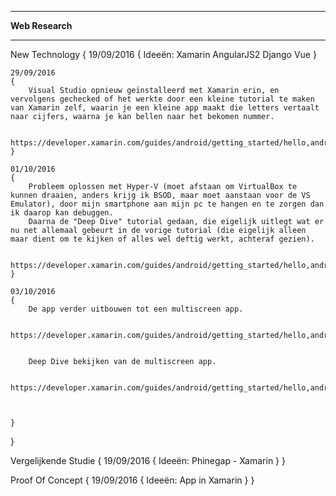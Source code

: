 ********************************
**********Web Research**********
********************************


New Technology
{
	19/09/2016
	{
		Ideeën:
			Xamarin
			AngularJS2
			Django
			Vue
	}

	29/09/2016
	{
		Visual Studio opnieuw geïnstalleerd met Xamarin erin, en vervolgens gechecked of het werkte door een kleine tutorial te maken van Xamarin zelf, waarin je een kleine app maakt die letters vertaalt naar cijfers, waarna je kan bellen naar het bekomen nummer.

		https://developer.xamarin.com/guides/android/getting_started/hello,android/hello,android_quickstart/
	}

	01/10/2016
	{
		Probleem oplossen met Hyper-V (moet afstaan om VirtualBox te kunnen draaien, anders krijg ik BSOD, maar moet aanstaan voor de VS Emulator), door mijn smartphone aan mijn pc te hangen en te zorgen dan ik daarop kan debuggen.
		Daarna de "Deep Dive" tutorial gedaan, die eigelijk uitlegt wat er nu net allemaal gebeurt in de vorige tutorial (die eigelijk alleen maar dient om te kijken of alles wel deftig werkt, achteraf gezien).

		https://developer.xamarin.com/guides/android/getting_started/hello,android/hello,android_deepdive/
	}

	03/10/2016
	{
		De app verder uitbouwen tot een multiscreen app.

		https://developer.xamarin.com/guides/android/getting_started/hello,android_multiscreen/hello,android_multiscreen_quickstart/


		Deep Dive bekijken van de multiscreen app.

		https://developer.xamarin.com/guides/android/getting_started/hello,android_multiscreen/hello,android_multiscreen_deepdive/


		
	}
}


Vergelijkende Studie
{
	19/09/2016
	{
		Ideeën:
			Phinegap - Xamarin
	}
}


Proof Of Concept
{
	19/09/2016
	{
		Ideeën:
			App in Xamarin
	}
}